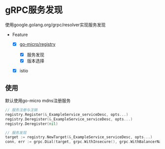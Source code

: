 # gRPC服务发现

使用google.golang.org/grpc/resolver实现服务发现

- Feature
    - [x] [go-micro/registry](https://github.com/micro/go-micro/tree/master/registry)
        - [x] 服务发现
        - [x] 版本选择
    - [x] istio
    

## 使用
默认使用go-micro mdns注册服务

```go
// 服务注册与注销
registry.Register(&_ExampleService_serviceDesc, opts...)
registry.Deregister(&_ExampleService_serviceDesc, opts...)
registry.Deregister(nil)

// 服务发现
target := registry.NewTarget(&_ExampleService_serviceDesc, opts...)
conn, err := grpc.Dial(target, grpc.WithInsecure(), grpc.WithBalancerName(roundrobin.Name), grpc.WithBlock())
```